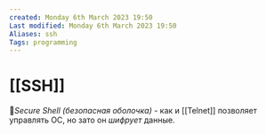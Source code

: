 ```yaml
---
created: Monday 6th March 2023 19:50
Last modified: Monday 6th March 2023 19:50
Aliases: ssh
Tags: programming
---
```


# [[SSH]]

📌*Secure Shell (безопасная оболочка)* - как и [[Telnet]] позволяет управлять ОС, но зато он *шифрует* данные. 

